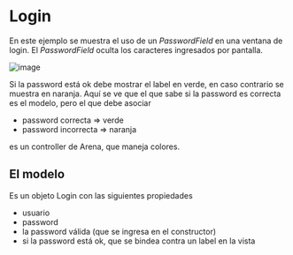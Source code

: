 # Login

En este ejemplo se muestra el uso de un *PasswordField* en una ventana de login.
El *PasswordField* oculta los caracteres ingresados por pantalla.

![image](https://cloud.githubusercontent.com/assets/4549002/17298776/c3264b90-57e1-11e6-96af-cdaeb26bb8bf.png)

Si la password está ok debe mostrar el label en verde, en caso contrario se muestra en naranja. Aquí se ve que el que sabe si la password es correcta es el modelo, pero el que debe asociar 

* password correcta => verde
* password incorrecta => naranja

es un controller de Arena, que maneja colores.

## El modelo

Es un objeto Login con las siguientes propiedades

* usuario
* password
* la password válida (que se ingresa en el constructor)
* si la password está ok, que se bindea contra un label en la vista

